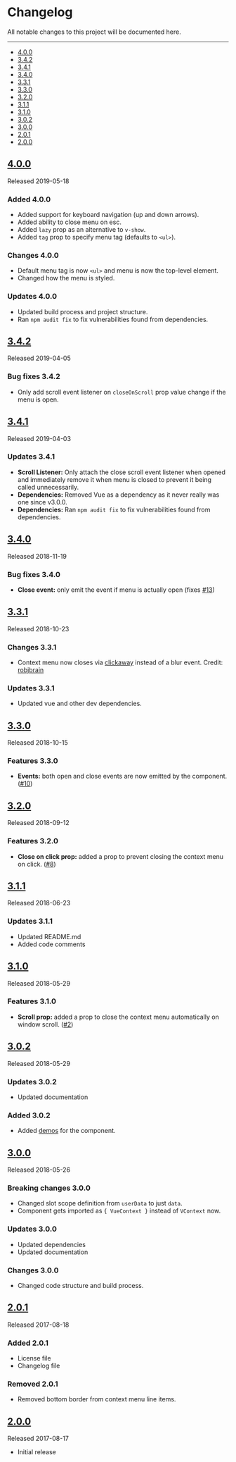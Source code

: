 # Changelog

All notable changes to this project will be documented here.

---

- [4.0.0](#4.0.0)
- [3.4.2](#3.4.2)
- [3.4.1](#3.4.1)
- [3.4.0](#3.4.0)
- [3.3.1](#3.3.1)
- [3.3.0](#3.3.0)
- [3.2.0](#3.2.0)
- [3.1.1](#3.1.1)
- [3.1.0](#3.1.0)
- [3.0.2](#3.0.2)
- [3.0.0](#3.0.0)
- [2.0.1](#2.0.1)
- [2.0.0](#2.0.0)

<a name="4.0.0"></a>
## [4.0.0](https://github.com/rawilk/vue-context/releases/tag/4.0.0)

Released 2019-05-18

### Added 4.0.0
- Added support for keyboard navigation (up and down arrows).
- Added ability to close menu on esc.
- Added `lazy` prop as an alternative to `v-show`.
- Added `tag` prop to specify menu tag (defaults to `<ul>`).

### Changes 4.0.0
- Default menu tag is now `<ul>` and menu is now the top-level element.
- Changed how the menu is styled.

### Updates 4.0.0
- Updated build process and project structure.
- Ran `npm audit fix` to fix vulnerabilities found from dependencies.

<a name="3.4.2"></a>
## [3.4.2](https://github.com/rawilk/vue-context/releases/tag/3.4.2)

Released 2019-04-05

### Bug fixes 3.4.2
- Only add scroll event listener on `closeOnScroll` prop value change if the menu is open.

<a name="3.4.1"></a>
## [3.4.1](https://github.com/rawilk/vue-context/releases/tag/3.4.1)

Released 2019-04-03

### Updates 3.4.1
- **Scroll Listener:** Only attach the close scroll event listener when opened and immediately remove it when menu is closed
to prevent it being called unnecessarily. 
- **Dependencies:** Removed Vue as a dependency as it never really was one since v3.0.0.
- **Dependencies:** Ran `npm audit fix` to fix vulnerabilities found from dependencies.

<a name="3.4.0"></a>
## [3.4.0](https://github.com/rawilk/vue-context/releases/tag/3.4.0)

Released 2018-11-19

### Bug fixes 3.4.0
- **Close event:** only emit the event if menu is actually open (fixes [#13](https://github.com/rawilk/vue-context/issues/13))

<a name="3.3.1"></a>
## [3.3.1](https://github.com/rawilk/vue-context/releases/tag/3.3.1)

Released 2018-10-23

### Changes 3.3.1
- Context menu now closes via [clickaway](https://github.com/simplesmiler/vue-clickaway) instead of a blur event. Credit: [robjbrain](https://github.com/robjbrain)

### Updates 3.3.1
- Updated vue and other dev dependencies.

<a name="3.3.0"></a>
## [3.3.0](https://github.com/rawilk/vue-context/releases/tag/3.3.0)

Released 2018-10-15

### Features 3.3.0
- **Events:** both open and close events are now emitted by the component. ([#10](https://github.com/rawilk/vue-context/issues/10))

<a name="3.2.0"></a>
## [3.2.0](https://github.com/rawilk/vue-context/releases/tag/3.2.0)

Released 2018-09-12

### Features 3.2.0
- **Close on click prop:** added a prop to prevent closing the context menu on click. ([#8](https://github.com/rawilk/vue-context/issues/8))

<a name="3.1.1"></a>
## [3.1.1](https://github.com/rawilk/vue-context/releases/tag/3.1.1)

Released 2018-06-23

### Updates 3.1.1
- Updated README.md
- Added code comments

<a name="3.1.0"></a>
## [3.1.0](https://github.com/rawilk/vue-context/releases/tag/3.1.0)

Released 2018-05-29

### Features 3.1.0
- **Scroll prop:** added a prop to close the context menu automatically on window scroll. ([#2](https://github.com/rawilk/vue-context/issues/2))

<a name="3.0.2"></a>
## [3.0.2](https://github.com/rawilk/vue-context/releases/tag/3.0.2)

Released 2018-05-29

### Updates 3.0.2
- Updated documentation

### Added 3.0.2
- Added [demos](https://vue-context.randallwilk.com) for the component.

<a name="3.0.0"></a>
## [3.0.0](https://github.com/rawilk/vue-context/releases/tag/3.0.0)

Released 2018-05-26

### Breaking changes 3.0.0
- Changed slot scope definition from `userData` to just `data`.
- Component gets imported as `{ VueContext }` instead of `VContext` now.

### Updates 3.0.0
- Updated dependencies
- Updated documentation

### Changes 3.0.0
- Changed code structure and build process.

<a name="2.0.1"></a>
## [2.0.1](https://github.com/rawilk/vue-context/releases/tag/2.0.1)

Released 2017-08-18

### Added 2.0.1
- License file
- Changelog file

### Removed 2.0.1
- Removed bottom border from context menu line items.

<a name="2.0.0"></a>
## [2.0.0](https://github.com/rawilk/vue-context/releases/tag/2.0.0)

Released 2017-08-17

- Initial release